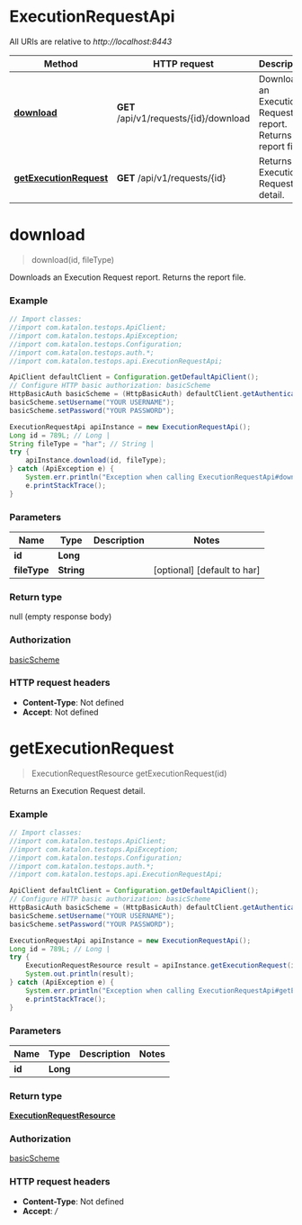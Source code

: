 # ExecutionRequestApi

All URIs are relative to *http://localhost:8443*

Method | HTTP request | Description
------------- | ------------- | -------------
[**download**](ExecutionRequestApi.md#download) | **GET** /api/v1/requests/{id}/download | Downloads an Execution Request report. Returns the report file.
[**getExecutionRequest**](ExecutionRequestApi.md#getExecutionRequest) | **GET** /api/v1/requests/{id} | Returns an Execution Request detail.

<a name="download"></a>
# **download**
> download(id, fileType)

Downloads an Execution Request report. Returns the report file.

### Example
```java
// Import classes:
//import com.katalon.testops.ApiClient;
//import com.katalon.testops.ApiException;
//import com.katalon.testops.Configuration;
//import com.katalon.testops.auth.*;
//import com.katalon.testops.api.ExecutionRequestApi;

ApiClient defaultClient = Configuration.getDefaultApiClient();
// Configure HTTP basic authorization: basicScheme
HttpBasicAuth basicScheme = (HttpBasicAuth) defaultClient.getAuthentication("basicScheme");
basicScheme.setUsername("YOUR USERNAME");
basicScheme.setPassword("YOUR PASSWORD");

ExecutionRequestApi apiInstance = new ExecutionRequestApi();
Long id = 789L; // Long | 
String fileType = "har"; // String | 
try {
    apiInstance.download(id, fileType);
} catch (ApiException e) {
    System.err.println("Exception when calling ExecutionRequestApi#download");
    e.printStackTrace();
}
```

### Parameters

Name | Type | Description  | Notes
------------- | ------------- | ------------- | -------------
 **id** | **Long**|  |
 **fileType** | **String**|  | [optional] [default to har]

### Return type

null (empty response body)

### Authorization

[basicScheme](../README.md#basicScheme)

### HTTP request headers

 - **Content-Type**: Not defined
 - **Accept**: Not defined

<a name="getExecutionRequest"></a>
# **getExecutionRequest**
> ExecutionRequestResource getExecutionRequest(id)

Returns an Execution Request detail.

### Example
```java
// Import classes:
//import com.katalon.testops.ApiClient;
//import com.katalon.testops.ApiException;
//import com.katalon.testops.Configuration;
//import com.katalon.testops.auth.*;
//import com.katalon.testops.api.ExecutionRequestApi;

ApiClient defaultClient = Configuration.getDefaultApiClient();
// Configure HTTP basic authorization: basicScheme
HttpBasicAuth basicScheme = (HttpBasicAuth) defaultClient.getAuthentication("basicScheme");
basicScheme.setUsername("YOUR USERNAME");
basicScheme.setPassword("YOUR PASSWORD");

ExecutionRequestApi apiInstance = new ExecutionRequestApi();
Long id = 789L; // Long | 
try {
    ExecutionRequestResource result = apiInstance.getExecutionRequest(id);
    System.out.println(result);
} catch (ApiException e) {
    System.err.println("Exception when calling ExecutionRequestApi#getExecutionRequest");
    e.printStackTrace();
}
```

### Parameters

Name | Type | Description  | Notes
------------- | ------------- | ------------- | -------------
 **id** | **Long**|  |

### Return type

[**ExecutionRequestResource**](ExecutionRequestResource.md)

### Authorization

[basicScheme](../README.md#basicScheme)

### HTTP request headers

 - **Content-Type**: Not defined
 - **Accept**: */*

